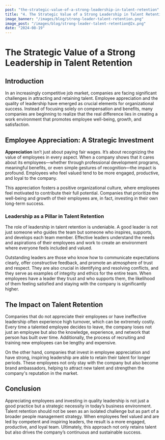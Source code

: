 ```yaml
---
post: "the-strategic-value-of-a-strong-leadership-in-talent-retention"
title: "4. The Strategic Value of a Strong Leadership in Talent Retention"
image_banner: "/images/blog/strong-leader-talent-retention.png"
image_post: "/images/blog/strong-leader-talent-retention@2x.png"
date: "2024-08-19"
---
```

# The Strategic Value of a Strong Leadership in Talent Retention

## Introduction

In an increasingly competitive job market, companies are facing significant challenges in attracting and retaining talent. Employee appreciation and the quality of leadership have emerged as crucial elements for organizational success. Instead of focusing solely on compensation and benefits, many companies are beginning to realize that the real difference lies in creating a work environment that promotes employee well-being, growth, and satisfaction.

## Employee Appreciation: A Strategic Investment

**Appreciation** isn’t just about paying fair wages. It’s about recognizing the value of employees in every aspect. When a company shows that it cares about its employees—whether through professional development programs, meaningful benefits, or even simple gestures of recognition—the impact is profound. Employees who feel valued tend to be more engaged, productive, and loyal to the company.

This appreciation fosters a positive organizational culture, where employees feel motivated to contribute their full potential. Companies that prioritize the well-being and growth of their employees are, in fact, investing in their own long-term success.

### Leadership as a Pillar in Talent Retention

The role of leadership in talent retention is undeniable. A good leader is not just someone who guides the team but someone who inspires, supports, and develops each team member. Effective leaders understand the needs and aspirations of their employees and work to create an environment where everyone feels included and valued.

Outstanding leaders are those who know how to communicate expectations clearly, offer constructive feedback, and promote an atmosphere of trust and respect. They are also crucial in identifying and resolving conflicts, and they serve as examples of integrity and ethics for the entire team. When employees have a leader they trust and who supports them, the likelihood of them feeling satisfied and staying with the company is significantly higher.


## The Impact on Talent Retention

Companies that do not appreciate their employees or have ineffective leadership often experience high turnover, which can be extremely costly. Every time a talented employee decides to leave, the company loses not just an employee but also the knowledge, experience, and network that person has built over time. Additionally, the process of recruiting and training new employees can be lengthy and expensive.

On the other hand, companies that invest in employee appreciation and have strong, inspiring leadership are able to retain their talent for longer periods. These employees not only stay with the company but also become brand ambassadors, helping to attract new talent and strengthen the company's reputation in the market.

## Conclusion

Appreciating employees and investing in quality leadership is not just a good practice but a strategic necessity in today’s business environment. Talent retention should not be seen as an isolated challenge but as part of a broader people management strategy. When employees feel valued and are led by competent and inspiring leaders, the result is a more engaged, productive, and loyal team. Ultimately, this approach not only retains talent but also drives the company’s continuous and sustainable success.
